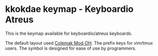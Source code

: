 # kkokdae keymap - Keyboardio Atreus

This is the keymap available for keyboardio/atreus keyboards.

The default layout used [Colemak Mod-DH](https://colemakmods.github.io/mod-dh/). The prefix keys for vim/tmux users. The symbol is designed for ease of use by programmers.
